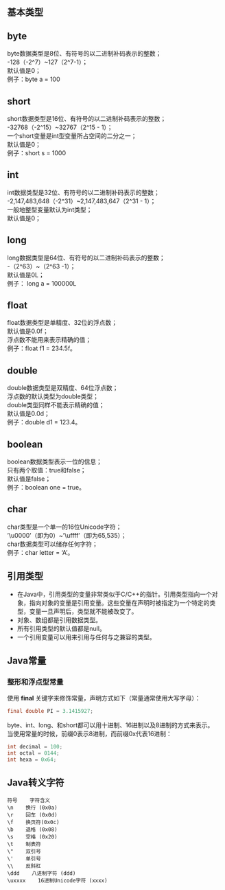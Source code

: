 ## 基本类型

## byte

byte数据类型是8位、有符号的以二进制补码表示的整数；  
-128（-2^7）~127（2^7-1）；  
默认值是0；  
例子：byte a = 100

## short

short数据类型是16位、有符号的以二进制补码表示的整数；  
-32768（-2^15）~32767（2^15 - 1）；  
一个short变量是int型变量所占空间的二分之一；  
默认值是0；  
例子：short s = 1000

## int

int数据类型是32位、有符号的以二进制补码表示的整数；  
-2,147,483,648（-2^31）~2,147,483,647（2^31 - 1）；  
一般地整型变量默认为int类型；  
默认值是0；

## long

long数据类型是64位、有符号的以二进制补码表示的整数；  
-（2^63）~（2^63 -1）；  
默认值是0L；  
例子： long a = 100000L

## float

float数据类型是单精度、32位的浮点数；  
默认值是0.0f；  
浮点数不能用来表示精确的值；  
例子：float f1 = 234.5f。

## double

double数据类型是双精度、64位浮点数；  
浮点数的默认类型为double类型；  
double类型同样不能表示精确的值；  
默认值是0.0d；  
例子：double d1 = 123.4。

## boolean

boolean数据类型表示一位的信息；  
只有两个取值：true和false；  
默认值是false；  
例子：boolean one = true。

## char

char类型是一个单一的16位Unicode字符；  
’\u0000’（即为0）~’\uffff’（即为65,535）；  
char数据类型可以储存任何字符；  
例子：char letter = ‘A’。

## 引用类型

* 在Java中，引用类型的变量非常类似于C/C++的指针。引用类型指向一个对象，指向对象的变量是引用变量。这些变量在声明时被指定为一个特定的类型，变量一旦声明后，类型就不能被改变了。
* 对象、数组都是引用数据类型。
* 所有引用类型的默认值都是null。
* 一个引用变量可以用来引用与任何与之兼容的类型。

## Java常量

### 整形和浮点型常量

使用 **final** 关键字来修饰常量，声明方式如下（常量通常使用大写字母）：

```java
final double PI = 3.1415927;
```

byte、int、long、和short都可以用十进制、16进制以及8进制的方式来表示。  
当使用常量的时候，前缀0表示8进制，而前缀0x代表16进制：

```java
int decimal = 100;
int octal = 0144;
int hexa = 0x64;
```

## Java转义字符

```
符号    字符含义
\n    换行 (0x0a)
\r    回车 (0x0d)
\f    换页符(0x0c)
\b    退格 (0x08)
\s    空格 (0x20)
\t    制表符
\"    双引号
\'    单引号
\\    反斜杠
\ddd    八进制字符 (ddd)
\uxxxx    16进制Unicode字符 (xxxx)
```



